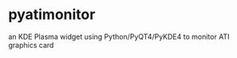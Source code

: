 pyatimonitor
============

an KDE Plasma widget using Python/PyQT4/PyKDE4 to monitor ATI graphics card 
